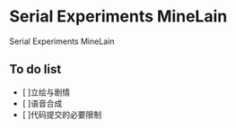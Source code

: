 # Serial Experiments MineLain
 Serial Experiments MineLain

## To do list
- [ ]立绘与剧情
- [ ]语音合成
- [ ]代码提交的必要限制
